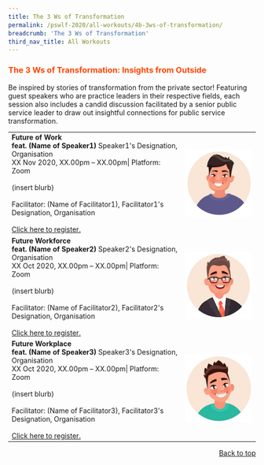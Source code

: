 ```yaml
---
title: The 3 Ws of Transformation
permalink: /pswlf-2020/all-workouts/4b-3ws-of-transformation/
breadcrumb: 'The 3 Ws of Transformation'
third_nav_title: All Workouts
---
```

### <font color="orangered"><b>The 3 Ws of Transformation: Insights from Outside</b></font>
Be inspired by stories of transformation from the private sector! Featuring guest speakers who are practice leaders in their respective fields, each session also includes a candid discussion facilitated by a senior public service leader to draw out insightful connections for public service transformation.
<tr>
<td>
<table>
       <col width="70%"> 
            <col width="30%"> 
    <td>
      <b>Future of Work</b>
      <br><b>feat. (Name of Speaker1)</b>     Speaker1's Designation, Organisation</b>
      <br>XX Nov 2020, XX.00pm – XX.00pm| Platform: Zoom
      <br>       
      <br>(insert blurb)
      <br>
      <br>Facilitator: (Name of Facilitator1), Facilitator1's Designation, Organisation
      <br>
      <br>
      <a href="http://www.registrationlink">Click here to register.</a> 
    </td>    
<td>
     <img src="/images/3Ws_Speaker1.jpg">
    </td>
</tr>
<tr>
    <td>
      <b>Future Workforce</b>
      <br><b>feat. (Name of Speaker2)</b>     Speaker2's Designation, Organisation</b>
      <br>XX Oct 2020, XX.00pm – XX.00pm| Platform: Zoom
      <br>       
      <br>(insert blurb)
      <br>      
      <br>Facilitator: (Name of Facilitator2), Facilitator2's Designation, Organisation
      <br>
      <br>
      <a href="http://www.registrationlink">Click here to register.</a>   
    </td>
    <td>
     <img src="/images/3Ws_Speaker2.jpg">
    </td>
</tr>
<tr>
    <td>
      <b>Future Workplace </b>
      <br><b>feat. (Name of Speaker3)</b>   Speaker3's Designation, Organisation</b>
      <br>XX Oct 2020, XX.00pm – XX.00pm| Platform: Zoom
      <br>       
      <br>(insert blurb)
      <br>      
      <br>Facilitator: (Name of Facilitator3), Facilitator3's Designation, Organisation
      <br>
      <br>
      <a href="http://www.registrationlink">Click here to register.</a>   
    </td>
    <td>
     <img src="/images/3Ws_Speaker3.jpg">
    </td>
</tr>
</table>
<td>
<div style="text-align: right"><a href="#top">Back to top</a></div>
